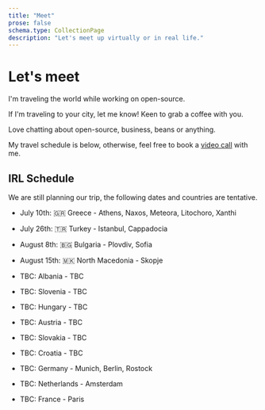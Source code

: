 ```yaml
---
title: "Meet"
prose: false
schema.type: CollectionPage
description: "Let's meet up virtually or in real life."
---
```


# Let's meet

I'm traveling the world while working on open-source.

If I'm traveling to your city, let me know! Keen to grab a coffee with you.

Love chatting about open-source, business, beans or anything.

My travel schedule is below, otherwise, feel free to book a [video call](https://cal.com/harlan-wilton-llljwh/15min) with me.

## IRL Schedule

We are still planning our trip, the following dates and countries are tentative.

- July 10th: 🇬🇷 Greece - Athens, Naxos, Meteora, Litochoro, Xanthi
- July 26th: 🇹🇷 Turkey - Istanbul, Cappadocia
- August 8th: 🇧🇬 Bulgaria - Plovdiv, Sofia 
- August 15th: 🇲🇰 North Macedonia - Skopje

- TBC: Albania - TBC
- TBC: Slovenia - TBC
- TBC: Hungary - TBC
- TBC: Austria - TBC
- TBC: Slovakia - TBC
- TBC: Croatia - TBC
- TBC: Germany - Munich, Berlin, Rostock
- TBC: Netherlands - Amsterdam
- TBC: France - Paris


